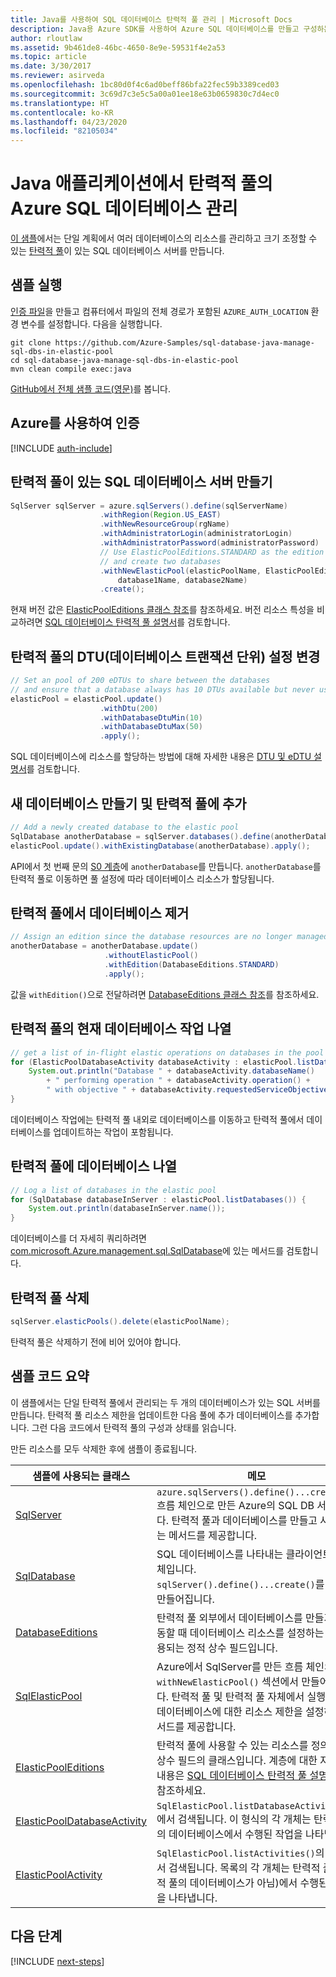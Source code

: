 ```yaml
---
title: Java를 사용하여 SQL 데이터베이스 탄력적 풀 관리 | Microsoft Docs
description: Java용 Azure SDK를 사용하여 Azure SQL 데이터베이스를 만들고 구성하는 샘플 코드
author: rloutlaw
ms.assetid: 9b461de8-46bc-4650-8e9e-59531f4e2a53
ms.topic: article
ms.date: 3/30/2017
ms.reviewer: asirveda
ms.openlocfilehash: 1bc80d0f4c6ad0beff86bfa22fec59b3389ced03
ms.sourcegitcommit: 3c69d7c3e5c5a00a01ee18e63b0659830c7d4ec0
ms.translationtype: HT
ms.contentlocale: ko-KR
ms.lasthandoff: 04/23/2020
ms.locfileid: "82105034"
---
```

# <a name="manage-azure-sql-databases-in-elastic-pools-from-your-java-applications"></a>Java 애플리케이션에서 탄력적 풀의 Azure SQL 데이터베이스 관리

[이 샘플](https://github.com/Azure-Samples/sql-database-java-manage-sql-dbs-in-elastic-pool)에서는 단일 계획에서 여러 데이터베이스의 리소스를 관리하고 크기 조정할 수 있는 [탄력적 풀](/azure/sql-database/sql-database-elastic-pool)이 있는 SQL 데이터베이스 서버를 만듭니다.

## <a name="run-the-sample"></a>샘플 실행

[인증 파일](https://docs.microsoft.com/azure/java/java-sdk-azure-authenticate#mgmt-file)을 만들고 컴퓨터에서 파일의 전체 경로가 포함된 `AZURE_AUTH_LOCATION` 환경 변수를 설정합니다. 다음을 실행합니다.

```
git clone https://github.com/Azure-Samples/sql-database-java-manage-sql-dbs-in-elastic-pool
cd sql-database-java-manage-sql-dbs-in-elastic-pool
mvn clean compile exec:java
```

[GitHub에서 전체 샘플 코드(영문)](https://github.com/Azure-Samples/sql-database-java-manage-sql-dbs-in-elastic-pool)를 봅니다.

## <a name="authenticate-with-azure"></a>Azure를 사용하여 인증

[!INCLUDE [auth-include](includes/java-auth-include.md)]

## <a name="create-a-sql-database-server-with-an-elastic-pool"></a>탄력적 풀이 있는 SQL 데이터베이스 서버 만들기

```java
SqlServer sqlServer = azure.sqlServers().define(sqlServerName)
                    .withRegion(Region.US_EAST)
                    .withNewResourceGroup(rgName)
                    .withAdministratorLogin(administratorLogin)
                    .withAdministratorPassword(administratorPassword)
                    // Use ElasticPoolEditions.STANDARD as the edition
                    // and create two databases
                    .withNewElasticPool(elasticPoolName, ElasticPoolEditions.STANDARD, 
                        database1Name, database2Name)
                    .create();
```

현재 버전 값은 [ElasticPoolEditions 클래스 참조](/java/api/com.microsoft.azure.management.sql.elasticpooleditions)를 참조하세요. 버전 리소스 특성을 비교하려면 [SQL 데이터베이스 탄력적 풀 설명서](/azure/sql-database/sql-database-elastic-pool)를 검토합니다. 

## <a name="change-database-transaction-unit-dtu-settings-in-an-elastic-pool"></a>탄력적 풀의 DTU(데이터베이스 트랜잭션 단위) 설정 변경

```java
// Set an pool of 200 eDTUs to share between the databases
// and ensure that a database always has 10 DTUs available but never uses more than 50
elasticPool = elasticPool.update()
                    .withDtu(200)
                    .withDatabaseDtuMin(10)
                    .withDatabaseDtuMax(50)
                    .apply();
```

SQL 데이터베이스에 리소스를 할당하는 방법에 대해 자세한 내용은 [DTU 및 eDTU 설명서](/azure/sql-database/sql-database-what-is-a-dtu)를 검토합니다.

## <a name="create-a-new-database-and-add-it-to-an-elastic-pool"></a>새 데이터베이스 만들기 및 탄력적 풀에 추가

```java
// Add a newly created database to the elastic pool
SqlDatabase anotherDatabase = sqlServer.databases().define(anotherDatabaseName).create();
elasticPool.update().withExistingDatabase(anotherDatabase).apply();            
```

API에서 첫 번째 문의 [S0 계층](/azure/sql-database/sql-database-service-tiers)에 `anotherDatabase`를 만듭니다. `anotherDatabase`를 탄력적 풀로 이동하면 풀 설정에 따라 데이터베이스 리소스가 할당됩니다.

## <a name="remove-a-database-from-an-elastic-pool"></a>탄력적 풀에서 데이터베이스 제거
```java
// Assign an edition since the database resources are no longer managed in the pool 
anotherDatabase = anotherDatabase.update()
                     .withoutElasticPool()
                     .withEdition(DatabaseEditions.STANDARD)
                     .apply();
```

값을 `withEdition()`으로 전달하려면 [DatabaseEditions 클래스 참조](/java/api/com.microsoft.azure.management.sql.databaseeditions)를 참조하세요.

## <a name="list-current-database-activities-in-an-elastic-pool"></a>탄력적 풀의 현재 데이터베이스 작업 나열
```java
// get a list of in-flight elastic operations on databases in the pool and log them 
for (ElasticPoolDatabaseActivity databaseActivity : elasticPool.listDatabaseActivities()) {
    System.out.println("Database " + databaseActivity.databaseName() 
        + " performing operation " + databaseActivity.operation() + 
        " with objective " + databaseActivity.requestedServiceObjective());
}
```

데이터베이스 작업에는 탄력적 풀 내외로 데이터베이스를 이동하고 탄력적 풀에서 데이터베이스를 업데이트하는 작업이 포함됩니다.


## <a name="list-databases-in-an-elastic-pool"></a>탄력적 풀에 데이터베이스 나열
```java
// Log a list of databases in the elastic pool 
for (SqlDatabase databaseInServer : elasticPool.listDatabases()) {
    System.out.println(databaseInServer.name());
}
```

데이터베이스를 더 자세히 쿼리하려면 [com.microsoft.Azure.management.sql.SqlDatabase](/java/api/com.microsoft.azure.management.sql.sqldatabase)에 있는 메서드를 검토합니다.

## <a name="delete-an-elastic-pool"></a>탄력적 풀 삭제
```java
sqlServer.elasticPools().delete(elasticPoolName);
```

탄력적 풀은 삭제하기 전에 비어 있어야 합니다.

## <a name="sample-code-summary"></a>샘플 코드 요약

이 샘플에서는 단일 탄력적 풀에서 관리되는 두 개의 데이터베이스가 있는 SQL 서버를 만듭니다. 탄력적 풀 리소스 제한을 업데이트한 다음 풀에 추가 데이터베이스를 추가합니다. 그런 다음 코드에서 탄력적 풀의 구성과 상태를 읽습니다. 

만든 리소스를 모두 삭제한 후에 샘플이 종료됩니다.

| 샘플에 사용되는 클래스 | 메모 |
|-------|-------|
| [SqlServer](/java/api/com.microsoft.azure.management.sql.sqlserver) | `azure.sqlServers().define()...create()` 흐름 체인으로 만든 Azure의 SQL DB 서버입니다. 탄력적 풀과 데이터베이스를 만들고 사용하는 메서드를 제공합니다. 
| [SqlDatabase](/java/api/com.microsoft.azure.management.sql.sqldatabase) | SQL 데이터베이스를 나타내는 클라이언트 쪽 개체입니다. `sqlServer().define()...create()`를 통해 만들어집니다. 
| [DatabaseEditions](/java/api/com.microsoft.azure.management.sql.databaseeditions) | 탄력적 풀 외부에서 데이터베이스를 만들거나 이동할 때 데이터베이스 리소스를 설정하는 데 사용되는 정적 상수 필드입니다.  
| [SqlElasticPool](/java/api/com.microsoft.azure.management.sql.sqlelasticpool) | Azure에서 SqlServer를 만든 흐름 체인의 `withNewElasticPool()` 섹션에서 만들어집니다. 탄력적 풀 및 탄력적 풀 자체에서 실행 중인 데이터베이스에 대한 리소스 제한을 설정하는 메서드를 제공합니다. 
| [ElasticPoolEditions](/java/api/com.microsoft.azure.management.sql.elasticpooleditions) | 탄력적 풀에 사용할 수 있는 리소스를 정의하는 상수 필드의 클래스입니다. 계층에 대한 자세한 내용은 [SQL 데이터베이스 탄력적 풀 설명서](/azure/sql-database/sql-database-elastic-pool)를 참조하세요. 
| [ElasticPoolDatabaseActivity](/java/api/com.microsoft.azure.management.sql.elasticpooldatabaseactivity) | `SqlElasticPool.listDatabaseActivities()`에서 검색됩니다. 이 형식의 각 개체는 탄력적 풀의 데이터베이스에서 수행된 작업을 나타냅니다.
| [ElasticPoolActivity](/java/api/com.microsoft.azure.management.sql.elasticpoolactivity) | `SqlElasticPool.listActivities()`의 목록에서 검색됩니다. 목록의 각 개체는 탄력적 풀(탄력적 풀의 데이터베이스가 아님)에서 수행된 작업을 나타냅니다.

## <a name="next-steps"></a>다음 단계

[!INCLUDE [next-steps](includes/java-next-steps.md)]